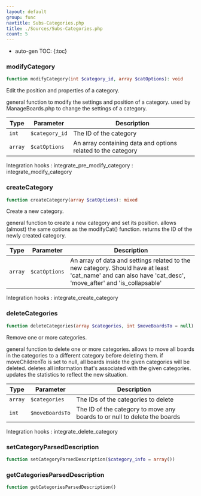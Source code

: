 ```yaml
---
layout: default
group: func
navtitle: Subs-Categories.php
title: ./Sources/Subs-Categories.php
count: 5
---
```

* auto-gen TOC:
{:toc}
### modifyCategory

```php
function modifyCategory(int $category_id, array $catOptions): void
```
Edit the position and properties of a category.

general function to modify the settings and position of a category.
used by ManageBoards.php to change the settings of a category.

Type|Parameter|Description
---|---|---
`int`|`$category_id`|The ID of the category
`array`|`$catOptions`|An array containing data and options related to the category

Integration hooks
: integrate_pre_modify_category
: integrate_modify_category

### createCategory

```php
function createCategory(array $catOptions): mixed
```
Create a new category.

general function to create a new category and set its position.
allows (almost) the same options as the modifyCat() function.
returns the ID of the newly created category.

Type|Parameter|Description
---|---|---
`array`|`$catOptions`|An array of data and settings related to the new category\. Should have at least 'cat\_name' and can also have 'cat\_desc', 'move\_after' and 'is\_collapsable'

Integration hooks
: integrate_create_category

### deleteCategories

```php
function deleteCategories(array $categories, int $moveBoardsTo = null): void
```
Remove one or more categories.

general function to delete one or more categories.
allows to move all boards in the categories to a different category before deleting them.
if moveChildrenTo is set to null, all boards inside the given categories will be deleted.
deletes all information that's associated with the given categories.
updates the statistics to reflect the new situation.

Type|Parameter|Description
---|---|---
`array`|`$categories`|The IDs of the categories to delete
`int`|`$moveBoardsTo`|The ID of the category to move any boards to or null to delete the boards

Integration hooks
: integrate_delete_category

### setCategoryParsedDescription

```php
function setCategoryParsedDescription($category_info = array())
```
### getCategoriesParsedDescription

```php
function getCategoriesParsedDescription()
```

